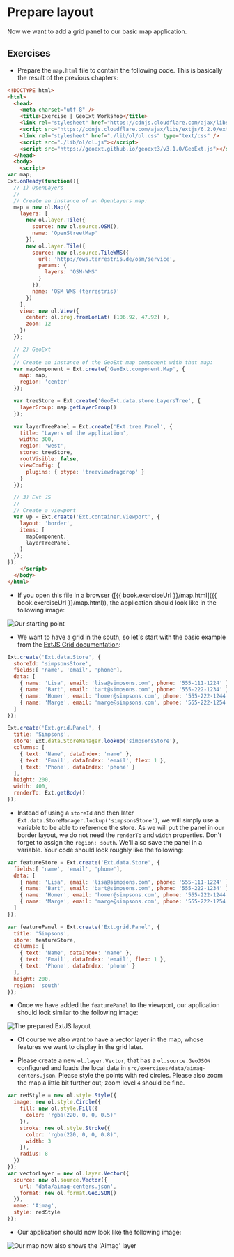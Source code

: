 # Prepare layout

Now we want to add a grid panel to our basic map application. 

## Exercises

* Prepare the `map.html` file to contain the following code. This is basically the result of the previous chapters:

```html
<!DOCTYPE html>
<html>
  <head>
    <meta charset="utf-8" />
    <title>Exercise | GeoExt Workshop</title>
    <link rel="stylesheet" href="https://cdnjs.cloudflare.com/ajax/libs/extjs/6.2.0/classic/theme-triton/resources/theme-triton-all.css" type="text/css" />
    <script src="https://cdnjs.cloudflare.com/ajax/libs/extjs/6.2.0/ext-all.js"></script>
    <link rel="stylesheet" href="./lib/ol/ol.css" type="text/css" />
    <script src="./lib/ol/ol.js"></script>
    <script src="https://geoext.github.io/geoext3/v3.1.0/GeoExt.js"></script>
  </head>
  <body>
    <script>
var map;
Ext.onReady(function(){
  // 1) OpenLayers
  //
  // Create an instance of an OpenLayers map:
  map = new ol.Map({
    layers: [
      new ol.layer.Tile({
        source: new ol.source.OSM(),
        name: 'OpenStreetMap'
      }),
      new ol.layer.Tile({
        source: new ol.source.TileWMS({
          url: 'http://ows.terrestris.de/osm/service',
          params: {
            layers: 'OSM-WMS'
          }
        }),
        name: 'OSM WMS (terrestris)'
      })
    ],
    view: new ol.View({
      center: ol.proj.fromLonLat( [106.92, 47.92] ),
      zoom: 12
    })
  });

  // 2) GeoExt
  //
  // Create an instance of the GeoExt map component with that map:
  var mapComponent = Ext.create('GeoExt.component.Map', {
    map: map,
    region: 'center'
  });

  var treeStore = Ext.create('GeoExt.data.store.LayersTree', {
    layerGroup: map.getLayerGroup()
  });

  var layerTreePanel = Ext.create('Ext.tree.Panel', {
    title: 'Layers of the application',
    width: 300,
    region: 'west',
    store: treeStore,
    rootVisible: false,
    viewConfig: {
      plugins: { ptype: 'treeviewdragdrop' }
    }
  });

  // 3) Ext JS
  //
  // Create a viewport
  var vp = Ext.create('Ext.container.Viewport', {
    layout: 'border',
    items: [
      mapComponent,
      layerTreePanel
    ]
  });
});
    </script>
  </body>
</html>
```

* If you open this file in a browser ([{{ book.exerciseUrl }}/map.html]({{ book.exerciseUrl }}/map.html)), the application should look like in the following image:

![Our starting point](before.png)

* We want to have a grid in the south, so let's start with the basic example from the [ExtJS Grid documentation](https://docs.sencha.com/extjs/6.2.0/classic/Ext.grid.Panel.html):

```js
Ext.create('Ext.data.Store', {
  storeId: 'simpsonsStore',
  fields:[ 'name', 'email', 'phone'],
  data: [
    { name: 'Lisa', email: 'lisa@simpsons.com', phone: '555-111-1224' },
    { name: 'Bart', email: 'bart@simpsons.com', phone: '555-222-1234' },
    { name: 'Homer', email: 'homer@simpsons.com', phone: '555-222-1244' },
    { name: 'Marge', email: 'marge@simpsons.com', phone: '555-222-1254' }
  ]
});

Ext.create('Ext.grid.Panel', {
  title: 'Simpsons',
  store: Ext.data.StoreManager.lookup('simpsonsStore'),
  columns: [
    { text: 'Name', dataIndex: 'name' },
    { text: 'Email', dataIndex: 'email', flex: 1 },
    { text: 'Phone', dataIndex: 'phone' }
  ],
  height: 200,
  width: 400,
  renderTo: Ext.getBody()
});
```

* Instead of using a `storeId` and then later <code>Ext.data.StoreManager.lookup(&#39;simpsonsStore&#39;)</code>, we will simply use a variable to be able to reference the store. As we will put the panel in our border layout, we do not need the `renderTo` and `width` properties. Don't forget to assign the `region: south`. We'll also save the panel in a variable. Your code should look roughly like the following:

```js
var featureStore = Ext.create('Ext.data.Store', {
  fields:[ 'name', 'email', 'phone'],
  data: [
    { name: 'Lisa', email: 'lisa@simpsons.com', phone: '555-111-1224' },
    { name: 'Bart', email: 'bart@simpsons.com', phone: '555-222-1234' },
    { name: 'Homer', email: 'homer@simpsons.com', phone: '555-222-1244' },
    { name: 'Marge', email: 'marge@simpsons.com', phone: '555-222-1254' }
  ]
});

var featurePanel = Ext.create('Ext.grid.Panel', {
  title: 'Simpsons',
  store: featureStore,
  columns: [
    { text: 'Name', dataIndex: 'name' },
    { text: 'Email', dataIndex: 'email', flex: 1 },
    { text: 'Phone', dataIndex: 'phone' }
  ],
  height: 200,
  region: 'south'
});
```

* Once we have added the `featurePanel` to the viewport, our application should look similar to the following image:

![The prepared ExtJS layout](prepared.png)

* Of course we also want to have a vector layer in the map, whose features we want to display in the grid later.

* Please create a new `ol.layer.Vector`, that has a `ol.source.GeoJSON` configured and loads the local data in `src/exercises/data/aimag-centers.json`. Please style the points with red circles. Please also zoom the map a little bit further out; zoom level `4` should be fine.

```js
var redStyle = new ol.style.Style({
  image: new ol.style.Circle({
    fill: new ol.style.Fill({
      color: 'rgba(220, 0, 0, 0.5)'
    }),
    stroke: new ol.style.Stroke({
      color: 'rgba(220, 0, 0, 0.8)',
      width: 3
    }),
    radius: 8
  })
});
var vectorLayer = new ol.layer.Vector({
  source: new ol.source.Vector({
    url: 'data/aimag-centers.json',
    format: new ol.format.GeoJSON()
  }),
  name: 'Aimag',
  style: redStyle
});
```

* Our application should now look like the following image:

![Our map now also shows the 'Aimag' layer](with-vector.png)

